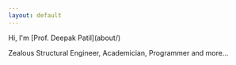 ```yaml
---
layout: default
---
```


<div class="lead pretty-links">
  Hi, I'm [Prof. Deepak Patil](about/)
  
  Zealous Structural Engineer, Academician, Programmer and more...

  
